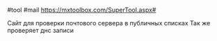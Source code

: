 #tool #mail 
https://mxtoolbox.com/SuperTool.aspx#

Сайт для проверки почтового сервера в публичных списках
Так же проверяет днс записи
